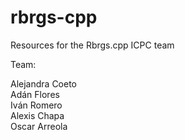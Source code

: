 # rbrgs-cpp
Resources for the Rbrgs.cpp ICPC team

Team:

Alejandra Coeto\
Adán Flores\
Iván Romero\
Alexis Chapa\
Oscar Arreola

